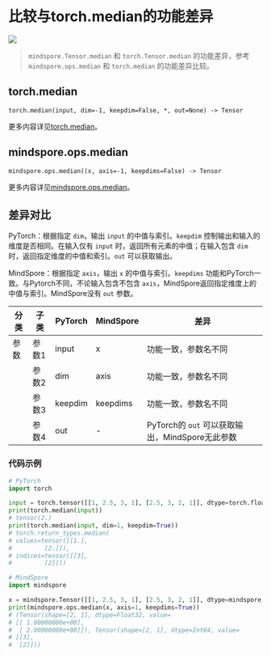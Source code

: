 # 比较与torch.median的功能差异

<a href="https://gitee.com/mindspore/docs/blob/master/docs/mindspore/source_zh_cn/note/api_mapping/pytorch_diff/median.md" target="_blank"><img src="https://mindspore-website.obs.cn-north-4.myhuaweicloud.com/website-images/master/resource/_static/logo_source.png"></a>

> `mindspore.Tensor.median` 和 `torch.Tensor.median` 的功能差异，参考 `mindspore.ops.median` 和 `torch.median` 的功能差异比较。

## torch.median

```text
torch.median(input, dim=-1, keepdim=False, *, out=None) -> Tensor
```

更多内容详见[torch.median](https://pytorch.org/docs/1.8.1/generated/torch.median.html#torch.median)。

## mindspore.ops.median

```text
mindspore.ops.median((x, axis=-1, keepdims=False) -> Tensor
```

更多内容详见[mindspore.ops.median](https://mindspore.cn/docs/zh-CN/master/api_python/ops/mindspore.ops.median.html)。

## 差异对比

PyTorch：根据指定 `dim`，输出 `input` 的中值与索引。`keepdim` 控制输出和输入的维度是否相同。在输入仅有 `input` 时，返回所有元素的中值；在输入包含 `dim` 时，返回指定维度的中值和索引。`out` 可以获取输出。

MindSpore：根据指定 `axis`，输出 `x` 的中值与索引。`keepdims` 功能和PyTorch一致。与Pytorch不同，不论输入包含不包含 `axis`，MindSpore返回指定维度上的中值与索引。MindSpore没有 `out` 参数。

| 分类 | 子类  | PyTorch | MindSpore | 差异                                    |
| ---- | ----- | ------- | --------- | --------------------------------------- |
| 参数 | 参数1 | input   | x         | 功能一致，参数名不同                    |
|      | 参数2 | dim   | axis      | 功能一致，参数名不同 |
|      | 参数3 | keepdim   | keepdims | 功能一致，参数名不同 |
|      | 参数4 | out   | -         | PyTorch的 `out` 可以获取输出，MindSpore无此参数 |

### 代码示例

```python
# PyTorch
import torch

input = torch.tensor([[1, 2.5, 3, 1], [2.5, 3, 2, 1]], dtype=torch.float32)
print(torch.median(input))
# tensor(2.)
print(torch.median(input, dim=1, keepdim=True))
# torch.return_types.median(
# values=tensor([[1.],
#         [2.]]),
# indices=tensor([[3],
#         [2]]))

# MindSpore
import mindspore

x = mindspore.Tensor([[1, 2.5, 3, 1], [2.5, 3, 2, 1]], dtype=mindspore.float32)
print(mindspore.ops.median(x, axis=1, keepdims=True))
# (Tensor(shape=[2, 1], dtype=Float32, value=
# [[ 1.00000000e+00],
#  [ 2.00000000e+00]]), Tensor(shape=[2, 1], dtype=Int64, value=
# [[3],
#  [2]]))
```
